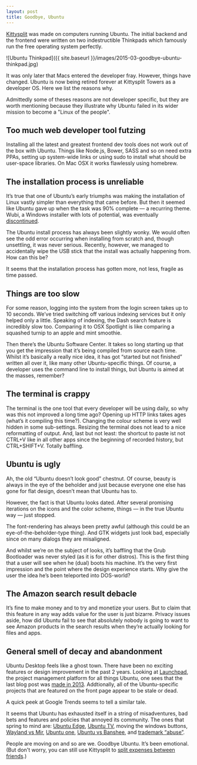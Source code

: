 ```yaml
---
layout: post
title: Goodbye, Ubuntu
---
```

[Kittysplit](http://www.kittysplit.com/) was made on computers running Ubuntu. The initial backend and the frontend were written on two indestructible Thinkpads which famously run the free operating system perfectly.

![Ubuntu Thinkpad]({{ site.baseurl }}/images/2015-03-goodbye-ubuntu-thinkpad.jpg)

It was only later that Macs entered the developer fray. However, things have changed. Ubuntu is now being retired forever at Kittysplit Towers as a developer OS. Here we list the reasons why.

Admittedly some of theses reasons are not developer specific, but they are worth mentioning because they illustrate why Ubuntu failed in its wider mission to become a "Linux of the people".  

## Too much web developer tool futzing
Installing all the latest and greatest frontend dev tools does not work out of the box with Ubuntu. Things like Node.js, Bower, SASS and so on need extra PPAs, setting up system-wide  links or using sudo to install what should be user-space libraries. On Mac OSX it works flawlessly using homebrew.

## The installation process is unreliable
It’s true that one of Ubuntu’s early triumphs was making the installation of Linux vastly simpler than everything that came before. But then it seemed like Ubuntu gave up when the task was 90% complete &mdash; a recurring theme. Wubi, a Windows installer with lots of potential, was eventually [discontinued](http://www.omgubuntu.co.uk/2013/04/wubi-advice).

The Ubuntu install process has always been slightly wonky. We would often see the odd error occurring when installing from scratch and, though unsettling, it was never serious. Recently, however, we managed to accidentally wipe the USB stick that the install was actually happening from. How can this be?

It seems that the installation process has gotten more, not less, fragile as time passed.

## Things are too slow
For some reason, logging into the system from the login screen takes up to 10 seconds. We’ve tried switching off various indexing services but it only helped only a little. Speaking of indexing, the Dash search feature is incredibly slow too. Comparing it to OSX Spotlight is like comparing a squashed turnip to an apple and mint smoothie.

Then there’s the Ubuntu Software Center. It takes so long starting up that you get the impression that it’s being compiled from source each time. Whilst it’s basically a really nice idea, it has got “started but not finished” written all over it, like many other Ubuntu-specific things. Of course, a developer uses the command line to install things, but Ubuntu is aimed at the masses, remember?

## The terminal is crappy
The terminal is the one tool that every developer will be using daily, so why was this not improved a long time ago?
Opening up HTTP links takes ages (what’s it compiling this time?). Changing the colour scheme is very well hidden in some sub-settings. Resizing the terminal does not lead to a nice reformatting of output. And, last but not least: the shortcut to paste ist not CTRL+V like in all other apps since the beginning of recorded history, but CTRL+SHIFT+V. Totally baffling.

## Ubuntu is ugly
Ah, the old “Ubuntu doesn’t look good” chestnut. Of course, beauty is always in the eye of the beholder and just because everyone one else has gone for flat design, doesn’t mean that Ubuntu has to.

However, the fact is that Ubuntu looks dated. After several promising iterations on the icons and the color scheme, things &mdash; in the true Ubuntu way &mdash; just stopped.

The font-rendering has always been pretty awful (although this could be an eye-of-the-beholder-type thing). And GTK widgets just look bad, especially since on many dialogs they are misaligned.

And whilst we’re on the subject of looks, it’s baffling that the Grub Bootloader was never styled (as it is for other distros). This is the first thing that a user will see when he (dual) boots his machine. It’s the very first impression and the point where the design experience starts. Why give the user the idea he’s been teleported into DOS-world?

## The Amazon search result debacle
It’s fine to make money and to try and monetize your users. But to claim that this feature in any way adds value for the user is just bizarre. Privacy issues aside, how did Ubuntu fail to see that absolutely nobody is going to want to see Amazon products in the search results when they’re actually looking for files and apps.

## General smell of decay and abandonment
Ubuntu Desktop feels like a ghost town. There have been no exciting features or design improvement in the past 2 years. Looking at [Launchpad](https://launchpad.net/), the project management platform for all things Ubuntu, one sees that the last blog post was [made in 2013](http://blog.launchpad.net/). Addtionally, all of the Ubuntu-specific projects that are featured on the front page appear to be stale or dead.

A quick peek at Google Trends seems to tell a similar tale.

<script type="text/javascript" src="//www.google.com/trends/embed.js?hl=en-US&q=ubuntu&tz&content=1&cid=TIMESERIES_GRAPH_0&export=5&w=400&h=330"></script>

It seems that Ubuntu has exhausted itself in a string of misadventures,  bad bets and features and policies that annoyed its community. The ones that spring to mind are:  [Ubuntu Edge](http://en.wikipedia.org/wiki/Ubuntu_Edge), [Ubuntu TV](http://www.ubuntu.com/tv), moving the windows buttons, [Wayland vs Mir](http://en.wikipedia.org/wiki/Mir_(software)#Controversy), [Ubuntu one](http://blog.canonical.com/2014/04/02/shutting-down-ubuntu-one-file-services/), [Ubuntu vs Banshee](http://www.zdnet.com/article/shuttleworth-on-the-ubuntu-banshee-controversy-mistakes-were-made/),  and [trademark “abuse”](http://arstechnica.com/information-technology/2013/11/canonical-abused-trademark-law-to-target-a-site-critical-of-ubuntu-privacy/).

People are moving on and so are we. Goodbye Ubuntu. It’s been emotional. (But don't worry, you can still use Kittysplit to [split expenses between friends](http://kittysplit.com).)

